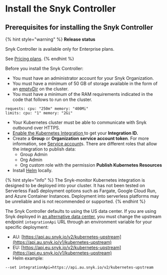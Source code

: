 # Install the Snyk Controller

## Prerequisites for installing the Snyk Controller

{% hint style="warning" %}
**Release status**&#x20;

Snyk Controller is available only for Enterprise plans.

See [Pricing plans](https://snyk.io/plans).
{% endhint %}

Before you install the Snyk Controller:

* You must have an administrator account for your Snyk Organization.
* You must have a minimum of 50 GB of storage available in the form of an [emptyDir](https://kubernetes.io/docs/concepts/storage/volumes/#emptydir) on the cluster.
* You must have a minimum of the RAM requirements indicated in the code that follows to run on the cluster.

```
requests: cpu: "250m" memory: "400Mi"
limits: cpu: "1" memory: "2Gi"
```

* Your Kubernetes cluster must be able to communicate with Snyk outbound over HTTPS.
* [Enable the Kubernetes Integration ](../overview-of-the-kubernetes-integration/enable-the-kubernetes-integration.md)to get your **Integration ID.**
* Create a **Group** or **Organization** **service account token**. For more information, see [Service account](../../../../getting-started-with-the-snyk-enterprise-plan/service-accounts/)s. There are different roles that allow the integration to publish data:
  * Group Admin
  * Org Admin
  * Org custom role with the permission **Publish Kubernetes Resources**
* Install [Helm](https://helm.sh/docs/intro/install/) locally.

{% hint style="info" %}
The Snyk-monitor Kubernetes integration is designed to be deployed into your cluster. It has not been tested on Serverless FaaS deployment options such as Fargate, Google Cloud Run, and Azure Container Instances. Deployment into serverless platforms may be unreliable and is not recommended or supported.
{% endhint %}

The Snyk Controller defaults to using the US data center. If you are using Snyk deployed in [an alternative data center](../../../../working-with-snyk/regional-hosting-and-data-residency.md), you must change the upstream endpoint `integrationApi` URL through an environment variable for your specific deployment:

* AU: [https://api.au.snyk.io/v2/kubernetes-upstream](https://api.au.snyk.io/v1/kubernetes-upstream)
* EU: [https://api.eu.snyk.io/v2/kubernetes-upstream](https://api.eu.snyk.io/v1/kubernetes-upstream)
* Helm example:

```
--set integrationApi=https://api.au.snyk.io/v2/kubernetes-upstream
```
